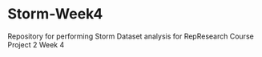# Storm-Week4
Repository for performing Storm Dataset analysis for RepResearch Course Project 2 Week 4
